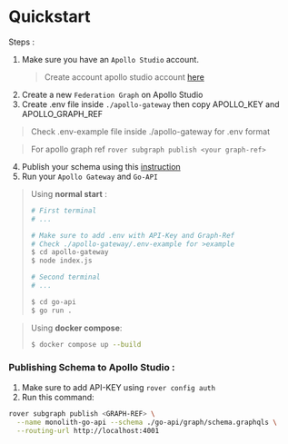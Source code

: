 # Quickstart
Steps :
1. Make sure you have an `Apollo Studio` account.
   > Create account apollo studio account [here](https://studio.apollographql.com/)
2. Create a new `Federation Graph` on Apollo Studio
3. Create .env file inside `./apollo-gateway` then copy APOLLO_KEY and APOLLO_GRAPH_REF
  > Check .env-example file inside ./apollo-gateway for .env format

  > For apollo graph ref `rover subgraph publish <your graph-ref>`
4. Publish your schema using this [instruction](#Publishing)
5. Run your `Apollo Gateway` and `Go-API`

> Using **normal start** :
>```bash
># First terminal
># ...
>
># Make sure to add .env with API-Key and Graph-Ref
># Check ./apollo-gateway/.env-example for >example
>$ cd apollo-gateway
>$ node index.js
>
># Second terminal
># ...
>
>$ cd go-api
>$ go run .
>```

>Using **docker compose**:
>```bash
>$ docker compose up --build
>```

### Publishing Schema to Apollo Studio : <a id="Publishing"></a>
1. Make sure to add API-KEY using `rover config auth`
2. Run this command:
```bash
rover subgraph publish <GRAPH-REF> \
  --name monolith-go-api --schema ./go-api/graph/schema.graphqls \
  --routing-url http://localhost:4001
```